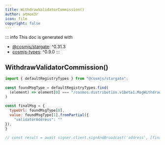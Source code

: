 ```yaml
---
title: WithdrawValidatorCommission()
author: atmon3r
icon: file
copyright: false
---
```


::: info
This doc is generated with 
- [@cosmjs/stargate](https://www.npmjs.com/package/@cosmjs/stargate): ^0.31.3
- [cosmjs-types](https://www.npmjs.com/package/cosmjs-types): ^0.9.0
:::
  
## WithdrawValidatorCommission()
 
```js
import { defaultRegistryTypes } from "@cosmjs/stargate";
 
const foundMsgType = defaultRegistryTypes.find(
  (element) => element[0] === "/cosmos.distribution.v1beta1.MsgWithdrawValidatorCommission"
)
  
const finalMsg = {
  typeUrl: foundMsgType[0],
  value: foundMsgType[1].fromPartial({
    "validatorAddress": ""
}),
}

// const result = await signer.client.signAndBroadcast('address', [finalMsg], "auto", "")
 
```
   
